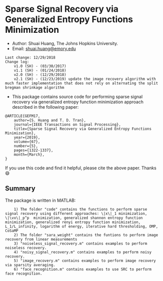 # Sparse Signal Recovery via Generalized Entropy Functions Minimization
* Author: Shuai Huang, The Johns Hopkins University.
* Email: shuai.huang@emory.edu

```
Last change: 12/29/2018
Change log: 
    v1.0 (SH) - (03/30/2017)
    v1.1 (SH) - (01/24/2018)
    v2.0 (SH) - (12/29/2018)
    v2.1 (SH) - (12/23/2019) update the image recovery algorithm with much faster implementation that does not rely on alternating the split bregman shrinkage algorithm
```  


* This package contains source code for performing sparse signal recovery via generalized entropy function minimization approach described in the following paper:
```
@ARTICLE{GEFM17,
    author={S. Huang and T. D. Tran},
    journal={IEEE Transactions on Signal Processing},
    title={Sparse Signal Recovery via Generalized Entropy Functions Minimization},
    year={2019},
    volume={67},
    number={5},
    pages={1322-1337}, 
    month={March},
}
```
If you use this code and find it helpful, please cite the above paper. Thanks :smile:

## Summary
The package is written in MATLAB:
```
    1) The folder "code" contains the functions to perform sparse signal recovery using different approaches: \|x\|_1 minimization, \|\vx\|_p^p  minimization, generalized shannon entropy function minimization, generalized renyi entropy function minimization, L_1/L_infinity, logarithm of energy, iterative hard thresholding, OMP, CoSaMP
    2) The folder "sara_weight" contains the funtions to perform image recovery from linear measurements
    3) "noiseless_signal_recovery.m" contains examples to perform noiseless recovery.
    4) "noisy_signal_recovery.m" contains examples to perform noisy recovery.
    5) "image_recovery.m" contains examples to perform image recovery via sparsity averaging.
    6) "face_recognition.m" contains examples to use SRC to perform face recognition.
```
